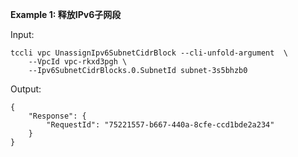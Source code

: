 **Example 1: 释放IPv6子网段**



Input: 

```
tccli vpc UnassignIpv6SubnetCidrBlock --cli-unfold-argument  \
    --VpcId vpc-rkxd3pgh \
    --Ipv6SubnetCidrBlocks.0.SubnetId subnet-3s5bhzb0
```

Output: 
```
{
    "Response": {
        "RequestId": "75221557-b667-440a-8cfe-ccd1bde2a234"
    }
}
```

